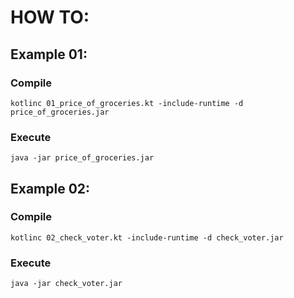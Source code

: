 # HOW TO:

## Example 01:

### Compile
`kotlinc 01_price_of_groceries.kt -include-runtime -d price_of_groceries.jar`
### Execute
`java -jar price_of_groceries.jar`

## Example 02:
### Compile
`kotlinc 02_check_voter.kt -include-runtime -d check_voter.jar`
### Execute
`java -jar check_voter.jar`
